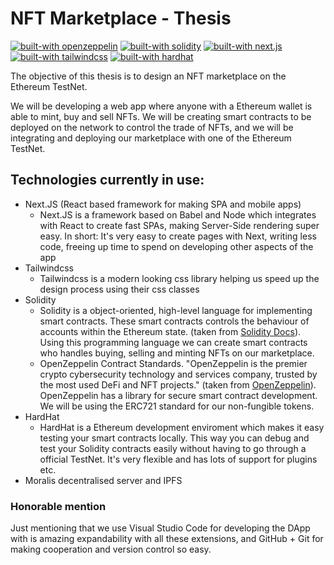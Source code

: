 # NFT Marketplace - Thesis
[![built-with openzeppelin](https://img.shields.io/badge/built%20with-OpenZeppelin-3677FF)](https://docs.openzeppelin.com/)
[![built-with solidity](https://img.shields.io/badge/built%20with-solidity-3677FF)](https://solidity.readthedocs.io/en/v0.8.11/getting-started.html)
[![built-with next.js](https://img.shields.io/badge/built%20with-next.js-3677FF)](https://nextjs.org/)
[![built-with tailwindcss](https://img.shields.io/badge/built%20with-tailwindcss-3677FF)](https://tailwindcss.com/)
[![built-with hardhat](https://img.shields.io/badge/built%20with-hardhat-3677FF)](https://hardhat.dev/)

The objective of this thesis is to design an NFT marketplace on
the Ethereum TestNet.

We will be developing a web app where anyone with a Ethereum wallet is able to mint, buy
and sell NFTs. We will be creating smart contracts to be deployed on the network
to control the trade of NFTs, and we will be integrating and deploying our marketplace with
one of the Ethereum TestNet.

## Technologies currently in use:

- Next.JS (React based framework for making SPA and mobile apps)
  - Next.JS is a framework based on Babel and Node which integrates with React to create fast SPAs, making Server-Side rendering super easy. In short: It's very easy to create pages with Next, writing less code, freeing up time to spend on developing other aspects of the app
- Tailwindcss
  - Tailwindcss is a modern looking css library helping us speed up the design process using their css classes
- Solidity
  - Solidity is a object-oriented, high-level language for implementing smart contracts. These smart contracts controls the behaviour of accounts within the Ethereum state. (taken from [Solidity Docs](https://docs.soliditylang.org/en/v0.8.11/index.html)). Using this programming language we can create smart contracts who handles buying, selling and minting NFTs on our marketplace. 
  - OpenZeppelin Contract Standards. "OpenZeppelin is the premier crypto cybersecurity technology and services company, trusted by the most used DeFi and NFT projects." (taken from [OpenZeppelin](https://openzeppelin.com/about/)). OpenZeppelin has a library for secure smart contract development. We will be using the ERC721 standard for our non-fungible tokens.
- HardHat
  - HardHat is a Ethereum development enviroment which makes it easy testing your smart contracts locally. This way you can debug and test your Solidity contracts easily without having to go through a official TestNet. It's very flexible and has lots of support for plugins etc.
- Moralis decentralised server and IPFS


### Honorable mention
Just mentioning that we use Visual Studio Code for developing the DApp with is amazing expandability with all these extensions, and GitHub + Git for making cooperation and version control so easy.
